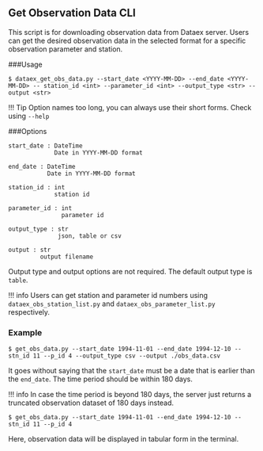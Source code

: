 ## Get Observation Data CLI

This script is for downloading observation data from Dataex server. 
Users can get the desired observation data in the selected format for a specific observation parameter and station.

###Usage
```
$ dataex_get_obs_data.py --start_date <YYYY-MM-DD> --end_date <YYYY-MM-DD> -- station_id <int> --parameter_id <int> --output_type <str> --output <str>
```
!!! Tip
    Option names too long, you can always use their short forms. Check using `--help`
    

###Options
```
start_date : DateTime
             Date in YYYY-MM-DD format
        
end_date : DateTime
           Date in YYYY-MM-DD format
               
station_id : int
             station id
            
parameter_id : int 
               parameter id     

output_type : str
              json, table or csv       

output : str
         output filename
```

Output type and output options are not required. The default output type is `table`. 

!!! info
    Users can get station and parameter id numbers using `dataex_obs_station_list.py` and `dataex_obs_parameter_list.py` respectively.


### Example

```
$ get_obs_data.py --start_date 1994-11-01 --end_date 1994-12-10 -- stn_id 11 --p_id 4 --output_type csv --output ./obs_data.csv
```

It goes without saying that the `start_date` must be a date that is earlier than the `end_date`. The time period should be within 180 days. 

!!! info 
    In case the time period is beyond 180 days, the server just returns a truncated observation dataset of 180 days instead.

```
$ get_obs_data.py --start_date 1994-11-01 --end_date 1994-12-10 -- stn_id 11 --p_id 4
```
Here, observation data will be displayed in tabular form in the terminal.
